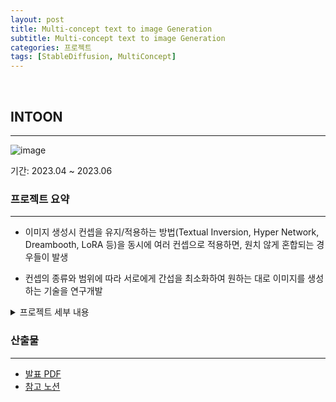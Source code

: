```yaml
---
layout: post
title: Multi-concept text to image Generation
subtitle: Multi-concept text to image Generation
categories: 프로젝트
tags: [StableDiffusion, MultiConcept]
---
```

<br>

## INTOON

---

![image](https://github.com/jeffreytse/jekyll-theme-yat/assets/105966480/05475437-be29-4fc7-a6c6-41467cd1837e)


기간: 2023.04 ~ 2023.06

### 프로젝트 요약

---

- 이미지 생성시 컨셉을 유지/적용하는 방법(Textual Inversion, Hyper Network, Dreambooth, LoRA 등)을 동시에 여러 컨셉으로 적용하면, 원치 않게 혼합되는 경우들이 발생

- 컨셉의 종류와 범위에 따라 서로에게 간섭을 최소화하여 원하는 대로 이미지를 생성하는 기술을 연구개발


<details>
<summary>프로젝트 세부 내용</summary>


### I. Proposal

- 연구 내용
    - 이미지 생성시 컨셉을 유지/적용하는 방법(Textual Inversion, Hyper Network, Dreambooth, LoRA 등)을 동시에 여러 컨셉으로 적용하면, 원치 않게 혼합되는 경우들이 발생
    - 컨셉의 종류와 범위에 따라 서로에게 간섭을 최소화하여 원하는 대로 이미지를 생성하는 기술을 연구개발
- 연구 목적
    - Generative AI는 생성 품질면에서 많은 성장을 이루고 있으며, 서비스로도 활용되고 있으나 2가지 이상의 컨셉을 적용하는 것은 도전적인 영역
    - 단일 컨셉으로 생성된 이미지와 비교해서 보다 풍부하고 다양한 정보를 담을 수 있어 더욱 현실감 있고 창의적인 이미지를 생성할 수 있음
    - Multi-concept diffusion 기술을 발전시킴으로써 다양한 분야에서의 응용 가능성을 높이고, 이미지 생성 기술의 응용 범위를 확장할 수 있는 기반 생성
- 활용 계획
    - 멀티 컨셉을 활용한 이미지 생성 서비스 적용
- 프로젝트 소개
    - 매번 생성할 때마다 대상이 너무 크게 변합니다. 예를들어서, 강아지를 생성한다고 하면 매 생성 때마다 다른 강아지가 생성될 것입니다. 따라서 사용자는 자신의 컨셉(얼굴, 애완동물, 장소, 옷 등)을 활용하여 이미지를 생성하고자 할 때가 있습니다. 소수의 샘플 이미지를 통해 새로운 컨셉을 빠르게 학습하고, 이를 반영하는 것은 이미지 생성서비스에 사용자가 큰 만족감을 느낄 수 있습니다.
    - 새로운 컨셉을 학습하고 적용하는 방법에는 Texutal Inversion, Hyper Network, Dreambooth, LoRA 등 다양한 방법들이 있습니다. 그런데, 적용하고자하는 새로운 컨셉이 2개 이상인 경우 mixing되어 나타나는 문제가 있습니다. 예를 들어 남녀 커플 2명을 학습하는 경우 두 얼굴의 개성이 섞여 나타나곤 합니다.
    - 이를 개선하기 위한 다양한 시도들이 제시되고 있으며, 이러한 것들을 기술적으로 비교하고 개선을 시도하는 것이 이번 프로젝트의 목표입니다.

    - 예시
        ![image](https://github.com/jeffreytse/jekyll-theme-yat/assets/105966480/d8fbc748-3720-48a4-b1ca-0e1608a25ff8)

        
### II. Related Work (e.g., existing studies)


- Stable diffusion이란?<br>
    
    ![Untitled 1](https://github.com/jeffreytse/jekyll-theme-yat/assets/105966480/be94b23b-7805-4dee-877d-222effe0f396)
    
    ![Untitled 2](https://github.com/jeffreytse/jekyll-theme-yat/assets/105966480/f0bd170f-8776-46c6-9bed-dd0e344f30f5)
    
    ![Untitled 3](https://github.com/jeffreytse/jekyll-theme-yat/assets/105966480/8a768bbd-3089-4fcd-b95e-16b35e170e8c)
    
    ![Untitled 4](https://github.com/jeffreytse/jekyll-theme-yat/assets/105966480/57a5cb94-477b-47b1-9c68-5a174d93b1d8)
    
    ![Untitled 5](https://github.com/jeffreytse/jekyll-theme-yat/assets/105966480/c00ed0c9-9bae-436b-bf9b-20b51395b629)

    
- Fine Tuning
    
    ![Untitled 6](https://github.com/jeffreytse/jekyll-theme-yat/assets/105966480/8160ff60-1a43-4c70-b2b1-cb047e9d39d1)
 

### III. 문제정의


- 연구 목적과 동일
    
    
    ![Untitled 7](https://github.com/jeffreytse/jekyll-theme-yat/assets/105966480/3b7d0b74-3a70-4310-b6ba-a9d06c58c528)
    
    ![Untitled 8](https://github.com/jeffreytse/jekyll-theme-yat/assets/105966480/b1f4a5d0-d420-4308-8d61-d16f962e823a)

    
- 원인 분석
    
    ![Untitled 9](https://github.com/jeffreytse/jekyll-theme-yat/assets/105966480/f062e96d-30d9-4219-be1c-6e537f56e895)
    
    ![Untitled 10](https://github.com/jeffreytse/jekyll-theme-yat/assets/105966480/9e6a5d95-3963-43fc-8905-f780df71663d)
    
    ![Untitled 11](https://github.com/jeffreytse/jekyll-theme-yat/assets/105966480/66014bde-b595-480b-b246-2b45fa4ac3f6)
    

### IV. 해결 방안


- Training
    
    ![Untitled 12](https://github.com/jeffreytse/jekyll-theme-yat/assets/105966480/ed765594-d21c-49c2-b472-a1354b7c64c9)

    
- Inference
    
    ![Untitled 13](https://github.com/jeffreytse/jekyll-theme-yat/assets/105966480/daf1380d-57db-42bd-b0b7-6f69d9d605d5)

    
### V. 예상 결과 및 기대효과


![Untitled 14](https://github.com/jeffreytse/jekyll-theme-yat/assets/105966480/542b139a-8b15-452f-91a6-4af99f0c7a81)


### VI. 연구과제 수행 계획


- 연구 계획 일정
    
    ![Untitled 15](https://github.com/jeffreytse/jekyll-theme-yat/assets/105966480/2aa7e49b-eeb9-4343-9ed1-e3c968275171)

</details>

### 산출물
---

- [발표 PDF](https://drive.google.com/drive/folders/1wR3L36DZMxiNDpO0fa4nU9e46U0BigPS?usp=sharing)<br>
- [참고 노션](https://www.notion.so/dorae222/Multi-concept-text-to-image-Generation-ef93cea3fec441909cd98e38c3475b63?pvs=4)